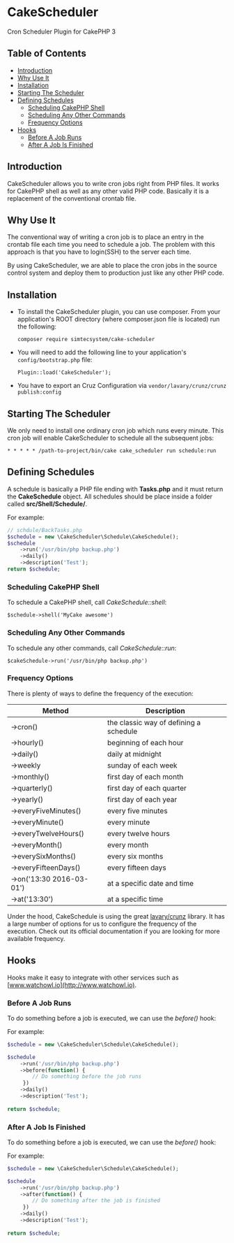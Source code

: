 # CakeScheduler
Cron Scheduler Plugin for CakePHP 3

## Table of Contents  
- [Introduction](#installation)
- [Why Use It](#why-use-it)
- [Installation](#installation)
- [Starting The Scheduler](#starting-the-scheduler)
- [Defining Schedules](#defining-schedules)
    - [Scheduling CakePHP Shell](#scheduling-cakephp-shell)
    - [Scheduling Any Other Commands](#scheduling-any-other-commands)
    - [Frequency Options](#frequency-options)
- [Hooks](#hooks)
    - [Before A Job Runs](#before-a-job-runs)
    - [After A Job Is Finished](#after-a-job-is-finished)
		
## Introduction 
CakeScheduler allows you to write cron jobs right from PHP files. 
It works for CakePHP shell as well as any other valid PHP code. 
Basically it is a replacement of the conventional crontab file. 

## Why Use It
The conventional way of writing a cron job is to place an entry in the crontab file each time you 
need to schedule a job. The problem with this approach is that you have to login(SSH) to the server 
each time. 

By using CakeScheduler, we are able to place the cron jobs in the source control system and deploy 
them to production just like any other PHP code.  

## Installation

+ To install the CakeScheduler plugin, you can use composer. From your application's ROOT directory (where composer.json file is located) run the following:

    ```composer require simtecsystem/cake-scheduler```

+ You will need to add the following line to your application's `config/bootstrap.php` file:

    ```Plugin::load('CakeScheduler');```

+ You have to export an Cruz Configuration via
```vendor/lavary/crunz/crunz publish:config```
    
## Starting The Scheduler

We only need to install one ordinary cron job which runs every minute.
This cron job will enable CakeScheduler to schedule all the subsequent jobs:

```* * * * * /path-to-project/bin/cake cake_scheduler run schedule:run```

## Defining Schedules
A schedule is basically a PHP file ending with **Tasks.php** and it must return the **CakeSchedule** object.
All schedules should be place inside a folder called **src/Shell/Schedule/**.

For example:
```php
// schdule/BackTasks.php
$schedule = new \CakeScheduler\Schedule\CakeSchedule();
$schedule
    ->run('/usr/bin/php backup.php')
    ->daily()
    ->description('Test');
return $schedule;
```

### Scheduling CakePHP Shell
To schedule a CakePHP shell, call *CakeSchedule::shell*:

```$schedule->shell('MyCake awesome')```

### Scheduling Any Other Commands
To schedule any other commands, call *CakeSchedule::run*:

```$cakeSchedule->run('/usr/bin/php backup.php')```

### Frequency Options

There is plenty of ways to define the frequency of the execution:


| Method        |   	Description |
|---            |       ---     |
| ->cron()        |  the classic way of defining a schedule |
| ->hourly()      |  beginning of each hour|
| ->daily()   	|  daily at midnight|
| ->weekly    	|  sunday of each week	|
| ->monthly()   	|  first day of each month	|
| ->quarterly()   |  first day of each quarter	|
| ->yearly()   	|  first day of each year	|
| ->everyFiveMinutes() |    every five minutes      |
| ->everyMinute()     |   every minute        |
| ->everyTwelveHours() |   every twelve hours       |
| ->everyMonth()    | every month          |
| ->everySixMonths()  |  every six months          |
| ->everyFifteenDays()    |  every fifteen days        |
| ->on('13:30 2016-03-01') | at a specific date and time |
| ->at('13:30') | at a specific time |


Under the hood, CakeSchedule is using the great 
[lavary/crunz](https://github.com/lavary/crunz#frequency-of-execution) library.
It has a large number of options for us to configure the frequency of the execution.
Check out its official documentation if you are looking for more available frequency.   

## Hooks
Hooks make it easy to integrate with other services such as [www.watchowl.io](http://www.watchowl.io). 

### Before A Job Runs
To do something before a job is executed, we can use the *before()* hook:

For example:

```php
$schedule = new \CakeScheduler\Schedule\CakeSchedule();

$schedule
    ->run('/usr/bin/php backup.php')
    ->before(function() { 
        // Do something before the job runs
     })
    ->daily()
    ->description('Test');
    
return $schedule;
```

### After A Job Is Finished
To do something before a job is executed, we can use the *before()* hook:

For example:

```php
$schedule = new \CakeScheduler\Schedule\CakeSchedule();

$schedule
    ->run('/usr/bin/php backup.php')
    ->after(function() { 
        // Do something after the job is finished
     })
    ->daily()
    ->description('Test');
    
return $schedule;
```


